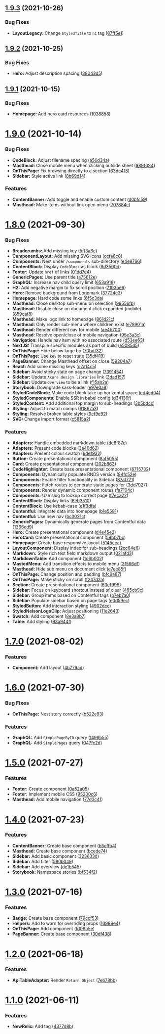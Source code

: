 ## [1.9.3](https://github.com/defencedigital/design-system-docs/compare/1.9.2...1.9.3) (2021-10-26)


### Bug Fixes

* **LayoutLegacy:** Change `StyledTitle` to `h1` tag ([87ff5e1](https://github.com/defencedigital/design-system-docs/commit/87ff5e165ef603b8378369e06eca72cd26de2796))

## [1.9.2](https://github.com/defencedigital/design-system-docs/compare/1.9.1...1.9.2) (2021-10-25)


### Bug Fixes

* **Hero:** Adjust description spacing ([38043d5](https://github.com/defencedigital/design-system-docs/commit/38043d50d9f7e87930987fa3c6efbb5053b055be))

## [1.9.1](https://github.com/defencedigital/design-system-docs/compare/1.9.0...1.9.1) (2021-10-15)


### Bug Fixes

* **Homepage:** Add hero card resources ([1038858](https://github.com/defencedigital/design-system-docs/commit/103885843ea722006007f9f362a06663375df141))

# [1.9.0](https://github.com/defencedigital/design-system-docs/compare/1.8.0...1.9.0) (2021-10-14)


### Bug Fixes

* **CodeBlock:** Adjust filename spacing ([a56d34a](https://github.com/defencedigital/design-system-docs/commit/a56d34ac855836ed97fe329b1f850816e98a2ffb))
* **Masthead:** Close mobile menu when clicking outside sheet ([989f084](https://github.com/defencedigital/design-system-docs/commit/989f0849907aa627040650303c72b21be505ed4f))
* **OnThisPage:** Fix browsing directly to a section ([63dc418](https://github.com/defencedigital/design-system-docs/commit/63dc4182b04bfac3caa3446fd76cc999b691c71e))
* **Sidebar:** Style active link ([8b69d14](https://github.com/defencedigital/design-system-docs/commit/8b69d140578bec0deba3e120bff1ee0c851364b5))


### Features

* **ContentBanner:** Add toggle and enable custom content ([d0bfc59](https://github.com/defencedigital/design-system-docs/commit/d0bfc59bb979ed494e7854c51bc3d205efa8d0e6))
* **Masthead:** Make items without link open menu ([707884c](https://github.com/defencedigital/design-system-docs/commit/707884cef36dcde2bd9d556f2a6e405513d98421))

# [1.8.0](https://github.com/Royal-Navy/docs.royalnavy.io/compare/1.7.0...1.8.0) (2021-09-30)


### Bug Fixes

* **Breadcrumbs:** Add missing key ([5ff3a6e](https://github.com/Royal-Navy/docs.royalnavy.io/commit/5ff3a6e7697b40e1bbb90dd6c421aa637bd0b1af))
* **ComponentLayout:** Add missing SVG icons ([ccfa8c8](https://github.com/Royal-Navy/docs.royalnavy.io/commit/ccfa8c88fb212aa7c3c4fcccb71d2dee6e1cd192))
* **Components:** Nest under `/components` sub-directory ([e4e9766](https://github.com/Royal-Navy/docs.royalnavy.io/commit/e4e97668bac6d36f081d75571a062ed3134c6bf7))
* **ContentBlock:** Display `CodeBlock` as block ([8d3500d](https://github.com/Royal-Navy/docs.royalnavy.io/commit/8d3500d6e4fddbaa90b19832c134147199a73149))
* **Footer:** Update `href` of links ([01dd7e4](https://github.com/Royal-Navy/docs.royalnavy.io/commit/01dd7e4e484da3f1051db5f74126c7f99259ab5e))
* **GenericPages:** Use parent title ([a75612e](https://github.com/Royal-Navy/docs.royalnavy.io/commit/a75612e6920ad16a20b5874eec121a65a1c68dbf))
* **GraphQL:** Increase nav child query limit ([653a918](https://github.com/Royal-Navy/docs.royalnavy.io/commit/653a918cabb17a56fc59341175dfe5bdd8941b2e))
* **H2:** Add negative margin to fix scroll position ([7103be9](https://github.com/Royal-Navy/docs.royalnavy.io/commit/7103be948b3f67d54c61d805e7319f2075809541))
* **Hero:** Remove background from Logomark ([37724c3](https://github.com/Royal-Navy/docs.royalnavy.io/commit/37724c38ecc018aaaac8ce1869c1f541db18c902))
* **Homepage:** Hard code some links ([6f5c3da](https://github.com/Royal-Navy/docs.royalnavy.io/commit/6f5c3da0e9b7cbd70f3f7ceb71ef04df61de386a))
* **Masthead:** Close desktop sub-menu on selection ([99556fb](https://github.com/Royal-Navy/docs.royalnavy.io/commit/99556fbe488c0508abc6e1c9ebcd10c2cc64df3d))
* **Masthead:** Disable close on document click expanded (mobile) ([859caf8](https://github.com/Royal-Navy/docs.royalnavy.io/commit/859caf8a2b0a5023ab2982e04d210eba3ded4318))
* **Masthead:** Make logo link to homepage ([861d21c](https://github.com/Royal-Navy/docs.royalnavy.io/commit/861d21c21cb9e5977be766513e9770539a7e4978))
* **Masthead:** Only render sub-menu where children exist ([e78901a](https://github.com/Royal-Navy/docs.royalnavy.io/commit/e78901aaedfdd1cafa94c7196db354808c4ab1a7))
* **Masthead:** Render different nav for mobile ([ae4b700](https://github.com/Royal-Navy/docs.royalnavy.io/commit/ae4b70053da5eae9a9e1012f5448d7b293db8ed1))
* **Masthead:** Resolve open/close of mobile navigation ([95e3a3c](https://github.com/Royal-Navy/docs.royalnavy.io/commit/95e3a3c7ff646891ab1143fcd38f01c6ee33c3fe))
* **Navigation:** Handle nav item with no associated route ([d53ee63](https://github.com/Royal-Navy/docs.royalnavy.io/commit/d53ee63f806dabc79563cc074b3419d9ed9dbadb))
* **NextJS:** Transpile specific modules as part of build ([e5085d5](https://github.com/Royal-Navy/docs.royalnavy.io/commit/e5085d5694dc28953c7b2da82d2cb2bb3ebf30a8))
* **OnThisPage:** Hide below large bp ([70bdf32](https://github.com/Royal-Navy/docs.royalnavy.io/commit/70bdf32a1b325d100185876bdb776725da80733a))
* **OnThisPage:** Use `key` to reset state ([35df419](https://github.com/Royal-Navy/docs.royalnavy.io/commit/35df4198e94ead531fd7d358336cdd91da0e2621))
* **PageBanner:** Change Masthead offset on close ([59204a7](https://github.com/Royal-Navy/docs.royalnavy.io/commit/59204a723fe8b633148a865700abbafb135f68e1))
* **React:** Add some missing keys ([c2a14c5](https://github.com/Royal-Navy/docs.royalnavy.io/commit/c2a14c584a2a2aa9ccf241042e82fe10e2b74288))
* **Sidebar:** Avoid sticky state on page change ([7391454](https://github.com/Royal-Navy/docs.royalnavy.io/commit/73914542bec1dfc8607e428c7ecbdd51c1de0f10))
* **Sidebar:** Update `Axure design libraries` link ([3dad157](https://github.com/Royal-Navy/docs.royalnavy.io/commit/3dad15722f43e35203e1660668c3dcffef0ee013))
* **Sidebar:** Update `Overview` to be a link ([f15ab2a](https://github.com/Royal-Navy/docs.royalnavy.io/commit/f15ab2a34fbe995ffc8a9661c1f4cfc8f4b53894))
* **Storybook:** Downgrade sass-loader ([e97e0a9](https://github.com/Royal-Navy/docs.royalnavy.io/commit/e97e0a9bfb777f3deb1fbdfefdbf6b7ea5d61d1c))
* **StyledCodeBlock:** Make code block take up horizontal space ([cd4cd04](https://github.com/Royal-Navy/docs.royalnavy.io/commit/cd4cd0414d3d6cf9c3feb4aa277a26b5ff2d79bd))
* **StyledComponents:** Enable SSR in babel config ([d34136f](https://github.com/Royal-Navy/docs.royalnavy.io/commit/d34136f0df3c33ebe517a0759e74aa3edfd29b1f))
* **StyledContent:** Add additional top margin to sub-headings ([3b5bdcc](https://github.com/Royal-Navy/docs.royalnavy.io/commit/3b5bdccd3e06f45478212cd63caea2d6f1199479))
* **Styling:** Adjust to match comps ([61867a3](https://github.com/Royal-Navy/docs.royalnavy.io/commit/61867a38fe1adc6798f6bb91dc18da4060b3b0dc))
* **Styling:** Resolve broken table styles ([9cf9e92](https://github.com/Royal-Navy/docs.royalnavy.io/commit/9cf9e92f506e4ddb26453907c4b029e0074e70fb))
* **SVG:** Change import format ([c5815a2](https://github.com/Royal-Navy/docs.royalnavy.io/commit/c5815a20f58f8625331634665c4b87684da048f0))


### Features

* **Adapters:** Handle embedded markdown table ([de8f87e](https://github.com/Royal-Navy/docs.royalnavy.io/commit/de8f87e48cb1d4f2d3c67054a0892aec8456fee3))
* **Adapters:** Present code blocks ([3a46d62](https://github.com/Royal-Navy/docs.royalnavy.io/commit/3a46d627f313024cd7d9c712a7ebc44f1de98e22))
* **Adapters:** Present colour swatch ([6def932](https://github.com/Royal-Navy/docs.royalnavy.io/commit/6def93234272f9309736bc99b313f2395346da46))
* **Button:** Create presentational component ([8af5055](https://github.com/Royal-Navy/docs.royalnavy.io/commit/8af505545006e9f2247caef373e30c287a9f7c06))
* **Card:** Create presentational component ([202b863](https://github.com/Royal-Navy/docs.royalnavy.io/commit/202b86373411edd95f409f07afd63c91c62e446b))
* **CodeHighlighter:** Create base presentational component ([6715732](https://github.com/Royal-Navy/docs.royalnavy.io/commit/6715732826ac168633abf1d0b654c3c792ba17dc))
* **Components:** Dynamically populate RNDS version ([84fc52e](https://github.com/Royal-Navy/docs.royalnavy.io/commit/84fc52e22286b98b3d035142a81dd93011ff989f))
* **Components:** Enable filter functionality in Sidebar ([87a1771](https://github.com/Royal-Navy/docs.royalnavy.io/commit/87a1771682c55b760c51dd15b3e559056d5df3e3))
* **Components:** Fetch routes to generate static pages for ([3dd7927](https://github.com/Royal-Navy/docs.royalnavy.io/commit/3dd792756fc27b7cf86aac5edc0576ce685c2c9d))
* **Components:** Render dynamic component routes ([fa7104c](https://github.com/Royal-Navy/docs.royalnavy.io/commit/fa7104ccb263683436f336a172a1e7b4b9ea13bf))
* **Components:** Use slug to lookup correct page ([f7eca22](https://github.com/Royal-Navy/docs.royalnavy.io/commit/f7eca22be40a00c0d9fa7be0ab633a0793dff891))
* **ContentBlock:** Display links ([6eb3510](https://github.com/Royal-Navy/docs.royalnavy.io/commit/6eb35101d673e4ea8bad07ea6c3cb8be85c1e787))
* **ContentBlock:** Use kebab-case ([e1f3dfa](https://github.com/Royal-Navy/docs.royalnavy.io/commit/e1f3dfa53b40dcf8641bc96fd2dc9320301aecf2))
* **Contentful:** Integrate data into homepage ([b1e5581](https://github.com/Royal-Navy/docs.royalnavy.io/commit/b1e5581905296dc1210f1943f7307f3060bbc826))
* **Contentful:** Use new nav ([bc0021c](https://github.com/Royal-Navy/docs.royalnavy.io/commit/bc0021cba40c35b1c0420f4cf0e307f3eb1bf4cd))
* **GenericPages:** Dynamically generate pages from Contentful data ([1366ed9](https://github.com/Royal-Navy/docs.royalnavy.io/commit/1366ed951f8e87e381ea10650d6b55c623821b01))
* **Hero:** Create presentational component ([d4e45e2](https://github.com/Royal-Navy/docs.royalnavy.io/commit/d4e45e2a9909a8a0783c4811754448f2a4fd462a))
* **HeroCard:** Create presentational component ([59b07bc](https://github.com/Royal-Navy/docs.royalnavy.io/commit/59b07bc9655cb86b1920b983bf930fc4f44668a6))
* **Homepage:** Create base responsive layout ([5145cca](https://github.com/Royal-Navy/docs.royalnavy.io/commit/5145cca51e43b9ca01f9d1a4069d46ad15d6de61))
* **LayoutComponent:** Display index for sub-headings ([2cc64e6](https://github.com/Royal-Navy/docs.royalnavy.io/commit/2cc64e6c60bc03860c36b46d3b024d0498a8a3a7))
* **Markdown:** Style rich text field markdown output ([021afd3](https://github.com/Royal-Navy/docs.royalnavy.io/commit/021afd3c022014c7749990660bd0937643252565))
* **MarkdownTable:** Add component ([1d6b002](https://github.com/Royal-Navy/docs.royalnavy.io/commit/1d6b002cc26ce8d3a5a85be5580cee77f07b62be))
* **MastedMenu:** Add transition effects to mobile menu ([3f566df](https://github.com/Royal-Navy/docs.royalnavy.io/commit/3f566dfbd3d76d96a58e8e93bade1c74fdf46314))
* **Masthead:** Hide sub menu on document click ([e7ee85f](https://github.com/Royal-Navy/docs.royalnavy.io/commit/e7ee85ffa85e500d2404fd7c56a634aa01ce95eb))
* **OnThisPage:** Change position and padding ([bfc9a87](https://github.com/Royal-Navy/docs.royalnavy.io/commit/bfc9a875c3489d4bdba59a19a57f04d5a94ce214))
* **OnThisPage:** Make sticky on scroll ([f247d2a](https://github.com/Royal-Navy/docs.royalnavy.io/commit/f247d2a1b927c5d673a2442294e9a7029d3710b3))
* **Section:** Create presentational component ([63ef998](https://github.com/Royal-Navy/docs.royalnavy.io/commit/63ef9985cd45766347ef20e1baa5b47d95194a21))
* **Sidebar:** Focus on keyboard shortcut instead of clear ([495cb9c](https://github.com/Royal-Navy/docs.royalnavy.io/commit/495cb9c824bee97415ded1e04c4ed66e309e3d80))
* **Sidebar:** Group items based on Contentful tags ([b7eb7a0](https://github.com/Royal-Navy/docs.royalnavy.io/commit/b7eb7a05bdb3c1a69641ad7a75359642740d4835))
* **Sidebar:** Populate sidebar based on page tags ([e0d59ec](https://github.com/Royal-Navy/docs.royalnavy.io/commit/e0d59ec426d1419f53df5da84d2394dea1317a83))
* **StyledButton:** Add interaction styling ([4902dcc](https://github.com/Royal-Navy/docs.royalnavy.io/commit/4902dcc321f040a019308e80361d8a646e83d022))
* **StyledNelsonLogoClip:** Adjust positioning ([11e2643](https://github.com/Royal-Navy/docs.royalnavy.io/commit/11e2643da50ad46266bf625a39f88b0f38ccc8a6))
* **Swatch:** Add component ([8e3a8b7](https://github.com/Royal-Navy/docs.royalnavy.io/commit/8e3a8b79c3a9d0a22a46354c1a33c7147402f086))
* **Table:** Add styling ([93a944f](https://github.com/Royal-Navy/docs.royalnavy.io/commit/93a944f684f3fff32ebfe96be03b1824e262fd98))

# [1.7.0](https://github.com/Royal-Navy/docs.royalnavy.io/compare/1.6.0...1.7.0) (2021-08-02)


### Features

* **Component:** Add layout ([4b779ad](https://github.com/Royal-Navy/docs.royalnavy.io/commit/4b779ad4065e258cb282927ab82299d21aa58181))

# [1.6.0](https://github.com/Royal-Navy/docs.royalnavy.io/compare/1.5.0...1.6.0) (2021-07-30)


### Bug Fixes

* **OnThisPage:** Nest story correctly ([b522e93](https://github.com/Royal-Navy/docs.royalnavy.io/commit/b522e93acc050565cf43bec322008f018afa8ccd))


### Features

* **GraphQL:** Add `SimplePageByID` query ([f498b55](https://github.com/Royal-Navy/docs.royalnavy.io/commit/f498b55f5e6cdca613ef9dfd5fc59b173f7c4366))
* **GraphQL:** Add `SimplePages` query ([047fc2d](https://github.com/Royal-Navy/docs.royalnavy.io/commit/047fc2dd0548a0cf1528b6db4530b93165885406))

# [1.5.0](https://github.com/Royal-Navy/docs.royalnavy.io/compare/1.4.0...1.5.0) (2021-07-27)


### Features

* **Footer:** Create component ([0a52a05](https://github.com/Royal-Navy/docs.royalnavy.io/commit/0a52a0506c44d30f9fb5e181ef32b68598dfd22d))
* **Footer:** Implement mobile CSS ([95200c6](https://github.com/Royal-Navy/docs.royalnavy.io/commit/95200c6c4e178457795fbb5023d6735a1d13cbd4))
* **Masthead:** Add mobile navigation ([77d3c41](https://github.com/Royal-Navy/docs.royalnavy.io/commit/77d3c414f304236004387ef2913041a1ae3b9644))

# [1.4.0](https://github.com/Royal-Navy/docs.royalnavy.io/compare/1.3.0...1.4.0) (2021-07-23)


### Features

* **ContentBanner:** Create base component ([b5cffb4](https://github.com/Royal-Navy/docs.royalnavy.io/commit/b5cffb4c43a0bb0939a63eb7c350cec2e8bc5b7f))
* **Masthead:** Create base component ([bcede74](https://github.com/Royal-Navy/docs.royalnavy.io/commit/bcede74f863409a5edec2f2c19c46f5441af8a76))
* **Sidebar:** Add basic component ([323633d](https://github.com/Royal-Navy/docs.royalnavy.io/commit/323633dde2abe7bb2da30ee48180c0657fcbd4a4))
* **Sidebar:** Add filter ([580b049](https://github.com/Royal-Navy/docs.royalnavy.io/commit/580b049948d0266efeb4765b9ba0f8a3caee7905))
* **Sidebar:** Add overview ([de1b545](https://github.com/Royal-Navy/docs.royalnavy.io/commit/de1b5454228b90c5d64bd32ce37d7337e8463c02))
* **Storybook:** Namespace stories ([bf534f2](https://github.com/Royal-Navy/docs.royalnavy.io/commit/bf534f29c1ca5351a49c57539e5f6febe867dc22))

# [1.3.0](https://github.com/Royal-Navy/docs.royalnavy.io/compare/1.2.0...1.3.0) (2021-07-16)


### Features

* **Badge:** Create base component ([79ccf53](https://github.com/Royal-Navy/docs.royalnavy.io/commit/79ccf5392182a6aa268fe7a6a7c6470aba99d596))
* **Helpers:** Add to warn for overriding props ([10989e4](https://github.com/Royal-Navy/docs.royalnavy.io/commit/10989e4ccced0e9629e3edfa97b435c273719f02))
* **OnThisPage:** Add component ([fd06b5e](https://github.com/Royal-Navy/docs.royalnavy.io/commit/fd06b5e6755f333d216c9e4227d9ef3e5b94a0a4))
* **PageBanner:** Create base component ([30df438](https://github.com/Royal-Navy/docs.royalnavy.io/commit/30df438a71aaff6ea38b071fe80581c04c5eab54))

# [1.2.0](https://github.com/Royal-Navy/docs.royalnavy.io/compare/1.1.0...1.2.0) (2021-06-18)


### Features

* **ApiTableAdapter:** Render `Return Object` ([7eb78bb](https://github.com/Royal-Navy/docs.royalnavy.io/commit/7eb78bb0332ddacfb1590b86d268e35e3b6f4f19))

# [1.1.0](https://github.com/Royal-Navy/docs.royalnavy.io/compare/1.0.0...1.1.0) (2021-06-11)


### Features

* **NewRelic:** Add tag ([4377d8b](https://github.com/Royal-Navy/docs.royalnavy.io/commit/4377d8be8e874a8de886ea92a9bb7134ba584880))
